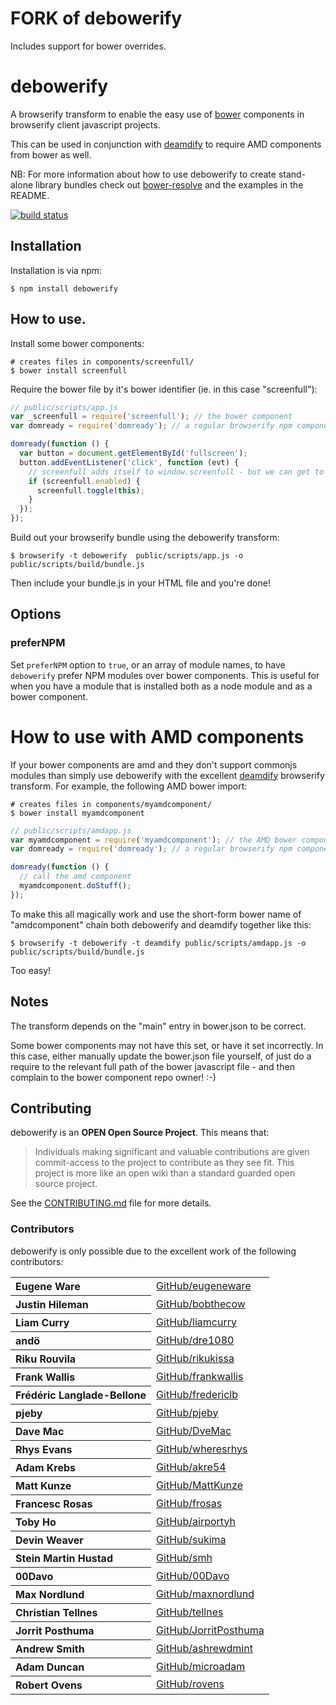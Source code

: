 # FORK of debowerify
Includes support for bower overrides.

# debowerify

A browserify transform to enable the easy use of [bower](https://bower.io) components in browserify client javascript projects.

This can be used in conjunction with [deamdify](https://github.com/jaredhanson/deamdify) to require AMD components from bower as well.

NB: For more information about how to use debowerify to create stand-alone library bundles
check out [bower-resolve](https://github.com/eugeneware/bower-resolve) and the 
examples in the README.

[![build status](https://secure.travis-ci.org/eugeneware/debowerify.png)](http://travis-ci.org/eugeneware/debowerify)

## Installation

Installation is via npm:

```
$ npm install debowerify
```

## How to use.

Install some bower components:

```
# creates files in components/screenfull/
$ bower install screenfull
```

Require the bower file by it's bower identifier (ie. in this case "screenfull"):

``` js
// public/scripts/app.js
var _screenfull = require('screenfull'); // the bower component
var domready = require('domready'); // a regular browserify npm component

domready(function () {
  var button = document.getElementById('fullscreen');
  button.addEventListener('click', function (evt) {
    // screenfull adds itself to window.screenfull - but we can get to it
    if (screenfull.enabled) {
      screenfull.toggle(this);
    }
  });
});
```

Build out your browserify bundle using the debowerify transform:

```
$ browserify -t debowerify  public/scripts/app.js -o public/scripts/build/bundle.js
```

Then include your bundle.js in your HTML file and you're done!

## Options

### preferNPM

Set `preferNPM` option to `true`, or an array of module names, to have `debowerify` prefer NPM modules over bower components. This is useful for when you have a module that is installed both as a node module and as a bower component.

# How to use with AMD components

If your bower components are amd and they don't support commonjs modules than simply use debowerify with the excellent [deamdify](https://github.com/jaredhanson/deamdify) browserify transform. For example, the following AMD bower import:

```
# creates files in components/myamdcomponent/
$ bower install myamdcomponent
```

``` js
// public/scripts/amdapp.js
var myamdcomponent = require('myamdcomponent'); // the AMD bower component
var domready = require('domready'); // a regular browserify npm component

domready(function () {
  // call the amd component
  myamdcomponent.doStuff();
});
```

To make this all magically work and use the short-form bower name of "amdcomponent" chain both debowerify and deamdify together like this:

```
$ browserify -t debowerify -t deamdify public/scripts/amdapp.js -o public/scripts/build/bundle.js
```

Too easy!

## Notes

The transform depends on the "main" entry in bower.json to be correct.

Some bower components may not have this set, or have it set incorrectly. In this case, either manually update the bower.json file yourself, of just do a require to the relevant full path of the bower javascript file - and then complain to the bower component repo owner! :-)

## Contributing

debowerify is an **OPEN Open Source Project**. This means that:

> Individuals making significant and valuable contributions are given commit-access to the project to contribute as they see fit. This project is more like an open wiki than a standard guarded open source project.

See the [CONTRIBUTING.md](https://github.com/eugeneware/debowerify/blob/master/CONTRIBUTING.md) file for more details.

### Contributors

debowerify is only possible due to the excellent work of the following contributors:

<table><tbody>
<tr><th align="left">Eugene Ware</th><td><a href="https://github.com/eugeneware">GitHub/eugeneware</a></td></tr>
<tr><th align="left">Justin Hileman</th><td><a href="https://github.com/bobthecow">GitHub/bobthecow</a></td></tr>
<tr><th align="left">Liam Curry</th><td><a href="https://github.com/liamcurry">GitHub/liamcurry</a></td></tr>
<tr><th align="left">andö</th><td><a href="https://github.com/dre1080">GitHub/dre1080</a></td></tr>
<tr><th align="left">Riku Rouvila</th><td><a href="https://github.com/rikukissa">GitHub/rikukissa</a></td></tr>
<tr><th align="left">Frank Wallis</th><td><a href="https://github.com/frankwallis">GitHub/frankwallis</a></td></tr>
<tr><th align="left">Frédéric Langlade-Bellone</th><td><a href="https://github.com/fredericlb">GitHub/fredericlb</a></td></tr>
<tr><th align="left">pjeby</th><td><a href="https://github.com/pjeby">GitHub/pjeby</a></td></tr>
<tr><th align="left">Dave Mac</th><td><a href="https://github.com/DveMac">GitHub/DveMac</a></td></tr>
<tr><th align="left">Rhys Evans</th><td><a href="https://github.com/wheresrhys">GitHub/wheresrhys</a></td></tr>
<tr><th align="left">Adam Krebs</th><td><a href="https://github.com/akre54">GitHub/akre54</a></td></tr>
<tr><th align="left">Matt Kunze</th><td><a href="https://github.com/MattKunze">GitHub/MattKunze</a></td></tr>
<tr><th align="left">Francesc Rosas</th><td><a href="https://github.com/frosas">GitHub/frosas</a></td></tr>
<tr><th align="left">Toby Ho</th><td><a href="https://github.com/airportyh">GitHub/airportyh</a></td></tr>
<tr><th align="left">Devin Weaver</th><td><a href="https://github.com/sukima">GitHub/sukima</a></td></tr>
<tr><th align="left">Stein Martin Hustad</th><td><a href="https://github.com/smh">GitHub/smh</a></td></tr>
<tr><th align="left">00Davo</th><td><a href="https://github.com/00Davo">GitHub/00Davo</a></td></tr>
<tr><th align="left">Max Nordlund</th><td><a href="https://github.com/maxnordlund">GitHub/maxnordlund</a></td></tr>
<tr><th align="left">Christian Tellnes</th><td><a href="https://github.com/tellnes">GitHub/tellnes</a></td></tr>
<tr><th align="left">Jorrit Posthuma</th><td><a href="https://github.com/JorritPosthuma">GitHub/JorritPosthuma</a></td></tr>
<tr><th align="left">Andrew Smith</th><td><a href="https://github.com/ashrewdmint">GitHub/ashrewdmint</a></td></tr>
<tr><th align="left">Adam Duncan</th><td><a href="https://github.com/microadam">GitHub/microadam</a></td></tr>
<tr><th align="left">Robert Ovens</th><td><a href="https://github.com/rovens">GitHub/rovens</a></td></tr>
</tbody></table>

